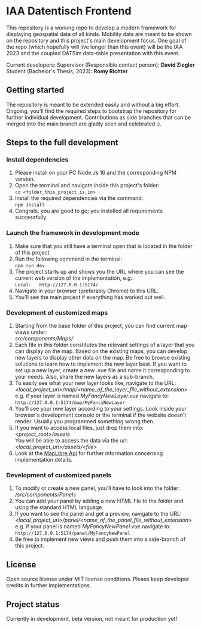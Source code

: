 # IAA Datentisch Frontend
This repository is a working repo to develop a modern framework for displaying geospatial data of all kinds. Mobility data are meant to be shown on the repository and this project's main development focus. One goal of the repo (which hopefully will live longer than this event) will be the IAA 2023 and the coupled DATSim data-table presentation with this event.

Current developers:
Supervisor (Responsible contact person): **David Ziegler**
Student (Bachelor's Thesis, 2023): **Romy Richter**   


## Getting started

The repository is meant to be extended easily and without a big effort. Ongoing, you'll find the required steps to bootstrap the repository for further individual development. Contributions as side branches that can be merged into the main branch are gladly seen and celebrated :).


## Steps to the full development
### Install dependencies
1. Please install on your PC Node.Js 16 and the corresponding NPM version.
2. Open the terminal and navigate inside this project's folder:  
    `cd <folder_this_project_is_in>`   
3. Install the required dependencies via the command:  
    `npm install`   
4. Congrats, you are good to go; you installed all requirements successfully.

### Launch the framework in development mode
1. Make sure that you still have a terminal open that is located in the folder of this project.
2. Run the following command in the terminal:  
    `npm run dev`
3. The project starts up and shows you the URL where you can see the current web version of the implementation, e.g.:  
    `Local:   http://127.0.0.1:5174/`
4. Navigate in your browser (preferably Chrome) to this URL.
5. You'll see the main project if everything has worked out well.

### Development of customized maps
1. Starting from the base folder of this project, you can find current map views under:  
    *src/components/Maps/*
2. Each file in this folder constitutes the relevant settings of a layer that you can display on the map. Based on the existing maps, you can develop new layers to display other data on the map. Be free to browse existing solutions to learn how to implement the new layer best. If you want to set up a new layer, create a new .vue file and name it corresponding to your needs. Also, share the new layers as a sub-branch.
3. To easily see what your new layer looks like, navigate to the URL:   
    *<local_project_url>/map/<name_of_the_layer_file_without_extension>*  
 e.g. if your layer is named *MyFancyNewLayer.vue* navigate to:  
    `http://127.0.0.1:5174/map/MyFancyNewLayer`
4. You'll see your new layer according to your settings. Look inside your browser's development console or the terminal if the website doesn't render. Usually you programmed something wrong then.
5. If you want to access local files, just drop them into:  
     *<project_root>/assets*  
   You will be able to access the data via the url:  
     *<local_project_url>/assets/\<file>*
5. Look at the [MapLibre Api](https://maplibre.org/maplibre-gl-js-docs/api/) for further information concerning implementation details.

### Development of customized panels
1. To modify or create a new panel, you'll have to look into the folder:  
    */src/components/Panels*
2. You can add your panel by adding a new HTML file to the folder and using the standard HTML language.
3. If you want to see the panel and get a preview, navigate to the URL:
 *<local_project_url>/panel/<name_of_the_panel_file_without_extension>*   
 e.g. if your  panel is named *MyFancyNewPanel.vue* navigate to:  
`http://127.0.0.1:5174/panel/MyFancyNewPanel`
4. Be free to implement new views and push them into a side-branch of this project.


## License
Open source license under MIT license conditions. Please keep developer credits in further implementations.

## Project status
Currently in development, beta version, not meant for production yet!